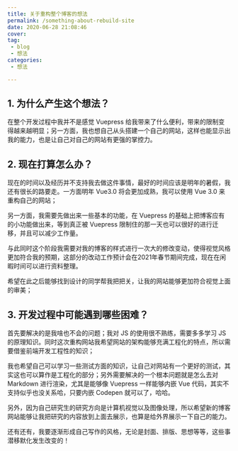 ```yaml
---
title: 关于重构整个博客的想法
permalink: /something-about-rebuild-site
date: 2020-06-28 21:08:46
cover: 
tag: 
 - blog
 - 想法
categories:
 - 想法

---
```


## 1. 为什么产生这个想法？

在整个开发过程中我并不是感觉 Vuepress 给我带来了什么便利，带来的限制变得越来越明显；另一方面，我也想自己从头搭建一个自己的网站，这样也能显示出我的能力，也是让自己对自己的网站有更强的掌控力。

<!-- more -->

## 2. 现在打算怎么办？

现在的时间以及经历并不支持我去做这件事情，最好的时间应该是明年的暑假，我还有很长的路要走。一方面明年 Vue3.0 将会更加成熟，我可以使用 Vue 3.0 来重构自己的网站；

另一方面，我需要先做出来一些基本的功能，在 Vuepress 的基础上把博客应有的小功能做出来，等到真正被 Vuepress 限制住的那一天也可以很好的进行迁移，并且可以减少工作量。

与此同时这个阶段我需要对我的博客的样式进行一次大的修改变动，使得视觉风格更加符合我的预期，这部分的改动工作预计会在2021年春节期间完成，现在在闲暇时间可以进行资料整理。

希望在此之后能够找到设计的同学帮我把把关，让我的网站能够更加符合视觉上面的审美；

## 3. 开发过程中可能遇到哪些困难？

首先要解决的是我啥也不会的问题；我对 JS 的使用很不熟练，需要多多学习 JS 的原理知识。同时这次重构网站我希望网站的架构能够充满工程化的特点，所以需要借鉴前端开发工程性的知识；

我也希望自己可以学习一些测试方面的知识，让自己对网站有一个更好的测试，其实这也可以算作是工程化的部分；另外需要解决的一个根本问题就是怎么去对 Markdown 进行渲染，尤其是能够像 Vuepress 一样能够内嵌 Vue 代码，其实不支持似乎也没关系哈，只要内嵌 Codepen 就可以了，哈哈。

另外，因为自己研究生的研究方向是计算机视觉以及图像处理，所以希望新的博客网站能够让我把研究的内容放到上面去展示，也算是给外界展示一下自己的能力。

还有还有，我要逐渐形成自己写作的风格，无论是封面、排版、思想等等，这些事潜移默化发生改变的！